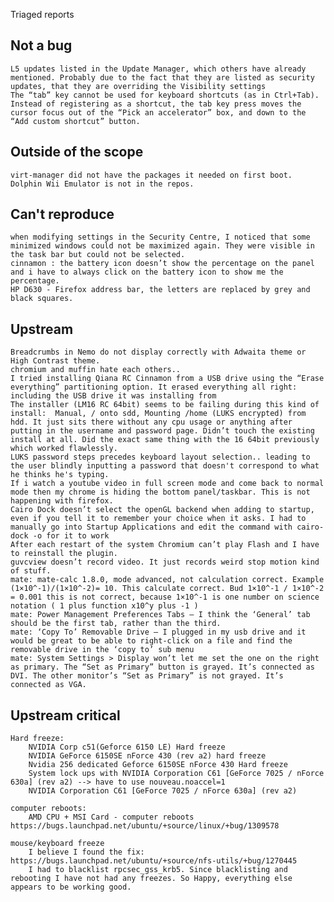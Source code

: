 Triaged reports

Not a bug 
---------
	L5 updates listed in the Update Manager, which others have already mentioned. Probably due to the fact that they are listed as security updates, that they are overriding the Visibility settings
	The “tab” key cannot be used for keyboard shortcuts (as in Ctrl+Tab). Instead of registering as a shortcut, the tab key press moves the cursor focus out of the “Pick an accelerator” box, and down to the “Add custom shortcut” button.

Outside of the scope
--------------------
	virt-manager did not have the packages it needed on first boot.
	Dolphin Wii Emulator is not in the repos.

Can't reproduce
---------------
	when modifying settings in the Security Centre, I noticed that some minimized windows could not be maximized again. They were visible in the task bar but could not be selected.
	cinnamon : the battery icon doesn’t show the percentage on the panel and i have to always click on the battery icon to show me the percentage.
	HP D630 - Firefox address bar, the letters are replaced by grey and black squares.	

Upstream
--------
	Breadcrumbs in Nemo do not display correctly with Adwaita theme or High Contrast theme.
	chromium and muffin hate each others..
	I tried installing Qiana RC Cinnamon from a USB drive using the “Erase everything” partitioning option. It erased everything all right: including the USB drive it was installing from
	The installer (LM16 RC 64bit) seems to be failing during this kind of install:  Manual, / onto sdd, Mounting /home (LUKS encrypted) from hdd. It just sits there without any cpu usage or anything after putting in the username and password page. Didn’t touch the existing install at all. Did the exact same thing with the 16 64bit previously which worked flawlessly.
	LUKS password steps precedes keyboard layout selection.. leading to the user blindly inputting a password that doesn't correspond to what he thinks he's typing.
	If i watch a youtube video in full screen mode and come back to normal mode then my chrome is hiding the bottom panel/taskbar. This is not happening with firefox.
	Cairo Dock doesn’t select the openGL backend when adding to startup, even if you tell it to remember your choice when it asks. I had to manually go into Startup Applications and edit the command with cairo-dock -o for it to work
	After each restart of the system Chromium can’t play Flash and I have to reinstall the plugin.
	guvcview doesn’t record video. It just records weird stop motion kind of stuff.
	mate: mate-calc 1.8.0, mode advanced, not calculation correct. Example (1×10^-1)/(1×10^-2)= 10. This calculate correct. Bud 1×10^-1 / 1×10^-2 = 0.001 this is not correct, because 1×10^-1 is one number on science notation ( 1 plus function x10^y plus -1 )
	mate: Power Management Preferences Tabs – I think the ‘General’ tab should be the first tab, rather than the third.
	mate: ‘Copy To’ Removable Drive – I plugged in my usb drive and it would be great to be able to right-click on a file and find the removable drive in the ‘copy to’ sub menu
	mate: System Settings > Display won’t let me set the one on the right as primary. The “Set as Primary” button is grayed. It’s connected as DVI. The other monitor’s “Set as Primary” is not grayed. It’s connected as VGA.
	
Upstream critical
-----------------	
	Hard freeze:
		NVIDIA Corp c51(Geforce 6150 LE) Hard freeze
		NVIDIA GeForce 6150SE nForce 430 (rev a2) hard freeze
		Nvidia 256 dedicated Geforce 6150SE nForce 430 Hard freeze
		System lock ups with NVIDIA Corporation C61 [GeForce 7025 / nForce 630a] (rev a2) --> have to use nouveau.noaccel=1
		NVIDIA Corporation C61 [GeForce 7025 / nForce 630a] (rev a2)
	
	computer reboots:
		AMD CPU + MSI Card - computer reboots https://bugs.launchpad.net/ubuntu/+source/linux/+bug/1309578

	mouse/keyboard freeze
		I believe I found the fix: https://bugs.launchpad.net/ubuntu/+source/nfs-utils/+bug/1270445
		I had to blacklist rpcsec_gss_krb5. Since blacklisting and rebooting I have not had any freezes. So Happy, everything else appears to be working good.
	